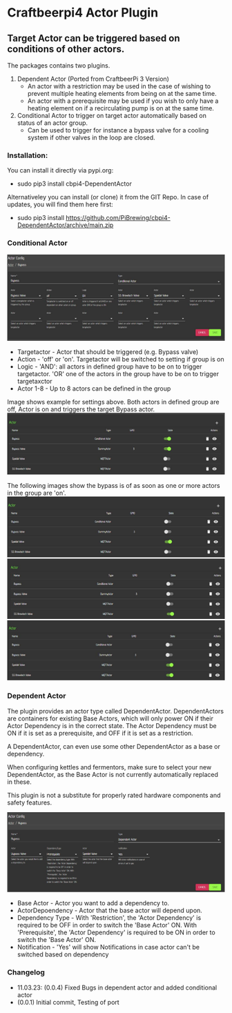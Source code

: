 # Craftbeerpi4 Actor Plugin

## Target Actor can be triggered based on conditions of other actors.

The packages contains two plugins.

1. Dependent Actor (Ported from CraftbeerPi 3 Version)
    - An actor with a restriction may be used in the case of wishing to prevent multiple heating elements from being on at the same time.
    - An actor with a prerequisite may be used if you wish to only have a heating element on if a recirculating pump is on at the same time.
2. Conditional Actor to trigger on target actor automatically based on status of an actor group.
    - Can be used to trigger for instance a bypass valve for a cooling system if other valves in the loop are closed.

### Installation:

You can install it directly via pypi.org:	
- sudo pip3 install cbpi4-DependentActor

Alternativeley you can install (or clone) it from the GIT Repo. In case of updates, you will find them here first:
- sudo pip3 install https://github.com/PiBrewing/cbpi4-DependentActor/archive/main.zip


### Conditional Actor

![Conditional Actor Settings](https://github.com/PiBrewing/cbpi4-Dependentactor/blob/main/conditional_settings.jpg?raw=true)

- Targetactor - Actor that should be triggered (e.g. Bypass valve)
- Action - 'off' or 'on'. Targetactor will be switched to setting if group is on
- Logic - 'AND': all actors in defined group have to be on to trigger targetactor. 'OR' one of the actors in the group have to be on to trigger targetaxctor
- Actor 1-8 - Up to 8 actors can be defined in the group

Image shows example for settings above. Both actors in defined group are off, Actor is on and triggers the target Bypass actor.  
![Bypass on](https://github.com/PiBrewing/cbpi4-Dependentactor/blob/main/bypass_on.jpg?raw=true)

The following images show the bypass is of as soon as one or more actors in the group are 'on'.
![Bypass first](https://github.com/PiBrewing/cbpi4-Dependentactor/blob/main/bypass_off_1.jpg?raw=true)
![Bypass second](https://github.com/PiBrewing/cbpi4-Dependentactor/blob/main/bypass_off_2.jpg?raw=true)
![Bypass both](https://github.com/PiBrewing/cbpi4-Dependentactor/blob/main/bypass_off_both.jpg?raw=true)

### Dependent Actor

The plugin provides an actor type called DependentActor. DependentActors are containers for existing Base Actors, which will only power ON if their Actor Dependency is in the correct state. The Actor Dependency must be ON if it is set as a prerequisite, and OFF if it is set as a restriction.

A DependentActor, can even use some other DependentActor as a base or dependency.

When configuring kettles and fermentors, make sure to select your new DependentActor, as the Base Actor is not currently automatically replaced in these.

This plugin is not a substitute for properly rated hardware components and safety features.

![Dependent Actor Settings](https://github.com/PiBrewing/cbpi4-Dependentactor/blob/main/dependent_settings.jpg?raw=true)

- Base Actor - Actor you want to add a dependency to.
- ActorDepoendency - Actor that the base actor will depend upon.
- Dependency Type - With 'Restriction', the 'Actor Dependency' is required to be OFF in order to switch the 'Base Actor' ON. With 'Prerequisite', the 'Actor Dependency' is required to be ON in order to switch the 'Base Actor' ON.
- Notification - 'Yes' will show Notifications in case actor can't be switched based on dependency



### Changelog

- 11.03.23: (0.0.4) Fixed Bugs in dependent actor and added conditional actor
- (0.0.1) Initial commit, Testing of port
